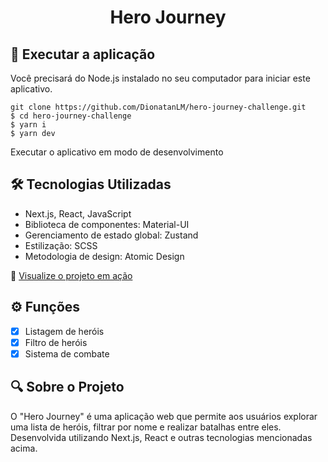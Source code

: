 <h1 align="center">
  Hero Journey
</h1>

## 🚀 Executar a aplicação
Você precisará do Node.js instalado no seu computador para iniciar este aplicativo.

```
git clone https://github.com/DionatanLM/hero-journey-challenge.git
$ cd hero-journey-challenge
$ yarn i
$ yarn dev
```
Executar o aplicativo em modo de desenvolvimento

## 🛠️ Tecnologias Utilizadas

- Next.js, React, JavaScript
- Biblioteca de componentes: Material-UI
- Gerenciamento de estado global: Zustand
- Estilização: SCSS
- Metodologia de design: Atomic Design

🔗 [Visualize o projeto em ação](https://hero-journey-challenge.vercel.app)

## ⚙️ Funções

- [x] Listagem de heróis
- [x] Filtro de heróis
- [x] Sistema de combate

## 🔍 Sobre o Projeto

O "Hero Journey" é uma aplicação web que permite aos usuários explorar uma lista de heróis, filtrar por nome e realizar batalhas entre eles. Desenvolvida utilizando Next.js, React e outras tecnologias mencionadas acima.


